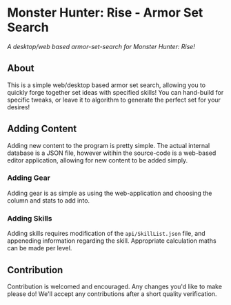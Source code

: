 # Monster Hunter: Rise - Armor Set Search

*A desktop/web based armor-set-search for Monster Hunter: Rise!*

## About

This is a simple web/desktop based armor set search, allowing you to quickly forge together set ideas with specified skills! You can hand-build for specific tweaks, or leave it to algorithm to generate the perfect set for your desires!

## Adding Content

Adding new content to the program is pretty simple. The actual internal database is a JSON file, however witihin the source-code is a web-based editor application, allowing for new content to be added simply.

### Adding Gear

Adding gear is as simple as using the web-application and choosing the column and stats to add into.

### Adding Skills

Adding skills requires modification of the `api/SkillList.json` file, and appeneding information regarding the skill. Appropriate calculation maths can be made per level.

## Contribution

Contribution is welcomed and encouraged. Any changes you'd like to make please do! We'll accept any contributions after a short quality verification.
